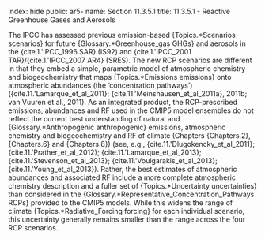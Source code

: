index: hide
public: ar5-
name: Section 11.3.5.1
title: 11.3.5.1 - Reactive Greenhouse Gases and Aerosols

The IPCC has assessed previous emission-based {Topics.*Scenarios scenarios} for future {Glossary.*Greenhouse_gas GHGs} and aerosols in the {cite.1.'IPCC_1996 SAR} (IS92) and {cite.1.'IPCC_2001 TAR}/{cite.1.'IPCC_2007 AR4} (SRES). The new RCP scenarios are different in that they embed a simple, parametric model of atmospheric chemistry and biogeochemistry that maps {Topics.*Emissions emissions} onto atmospheric abundances (the ‘concentration pathways’) ({cite.11.'Lamarque_et_al_2011}; {cite.11.'Meinshausen_et_al_2011a}, 2011b; van Vuuren et al., 2011). As an integrated product, the RCP-prescribed emissions, abundances and RF used in the CMIP5 model ensembles do not reflect the current best understanding of natural and {Glossary.*Anthropogenic anthropogenic} emissions, atmospheric chemistry and biogeochemistry and RF of climate (Chapters {Chapters.2}, {Chapters.6} and {Chapters.8}) (see, e.g., {cite.11.'Dlugokencky_et_al_2011}; {cite.11.'Prather_et_al_2012}; {cite.11.'Lamarque_et_al_2013}; {cite.11.'Stevenson_et_al_2013}; {cite.11.'Voulgarakis_et_al_2013}; {cite.11.'Young_et_al_2013}). Rather, the best estimates of atmospheric abundances and associated RF include a more complete atmospheric chemistry description and a fuller set of {Topics.*Uncertainty uncertainties} than considered in the {Glossary.*Representative_Concentration_Pathways RCPs} provided to the CMIP5 models. While this widens the range of climate {Topics.*Radiative_Forcing forcing} for each individual scenario, this uncertainty generally remains smaller than the range across the four RCP scenarios.
